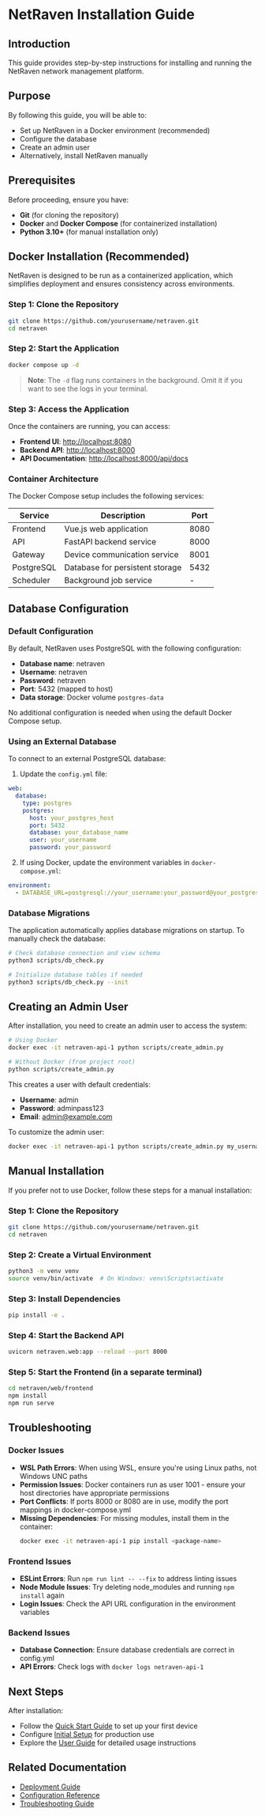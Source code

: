 # NetRaven Installation Guide

## Introduction

This guide provides step-by-step instructions for installing and running the NetRaven network management platform.

## Purpose

By following this guide, you will be able to:
- Set up NetRaven in a Docker environment (recommended)
- Configure the database
- Create an admin user
- Alternatively, install NetRaven manually

## Prerequisites

Before proceeding, ensure you have:

- **Git** (for cloning the repository)
- **Docker** and **Docker Compose** (for containerized installation)
- **Python 3.10+** (for manual installation only)

## Docker Installation (Recommended)

NetRaven is designed to be run as a containerized application, which simplifies deployment and ensures consistency across environments.

### Step 1: Clone the Repository

```bash
git clone https://github.com/yourusername/netraven.git
cd netraven
```

### Step 2: Start the Application

```bash
docker compose up -d
```

> **Note**: The `-d` flag runs containers in the background. Omit it if you want to see the logs in your terminal.

### Step 3: Access the Application

Once the containers are running, you can access:

- **Frontend UI**: [http://localhost:8080](http://localhost:8080)
- **Backend API**: [http://localhost:8000](http://localhost:8000)
- **API Documentation**: [http://localhost:8000/api/docs](http://localhost:8000/api/docs)

### Container Architecture

The Docker Compose setup includes the following services:

| Service | Description | Port |
|---------|-------------|------|
| Frontend | Vue.js web application | 8080 |
| API | FastAPI backend service | 8000 |
| Gateway | Device communication service | 8001 |
| PostgreSQL | Database for persistent storage | 5432 |
| Scheduler | Background job service | - |

## Database Configuration

### Default Configuration

By default, NetRaven uses PostgreSQL with the following configuration:

- **Database name**: netraven
- **Username**: netraven
- **Password**: netraven
- **Port**: 5432 (mapped to host)
- **Data storage**: Docker volume `postgres-data`

No additional configuration is needed when using the default Docker Compose setup.

### Using an External Database

To connect to an external PostgreSQL database:

1. Update the `config.yml` file:

```yaml
web:
  database:
    type: postgres
    postgres:
      host: your_postgres_host
      port: 5432
      database: your_database_name
      user: your_username
      password: your_password
```

2. If using Docker, update the environment variables in `docker-compose.yml`:

```yaml
environment:
  - DATABASE_URL=postgresql://your_username:your_password@your_postgres_host:5432/your_database_name
```

### Database Migrations

The application automatically applies database migrations on startup. To manually check the database:

```bash
# Check database connection and view schema
python3 scripts/db_check.py

# Initialize database tables if needed
python3 scripts/db_check.py --init
```

## Creating an Admin User

After installation, you need to create an admin user to access the system:

```bash
# Using Docker
docker exec -it netraven-api-1 python scripts/create_admin.py

# Without Docker (from project root)
python scripts/create_admin.py
```

This creates a user with default credentials:
- **Username**: admin
- **Password**: adminpass123
- **Email**: admin@example.com

To customize the admin user:

```bash
docker exec -it netraven-api-1 python scripts/create_admin.py my_username my_password my_email@example.com
```

## Manual Installation

If you prefer not to use Docker, follow these steps for a manual installation:

### Step 1: Clone the Repository

```bash
git clone https://github.com/yourusername/netraven.git
cd netraven
```

### Step 2: Create a Virtual Environment

```bash
python3 -m venv venv
source venv/bin/activate  # On Windows: venv\Scripts\activate
```

### Step 3: Install Dependencies

```bash
pip install -e .
```

### Step 4: Start the Backend API

```bash
uvicorn netraven.web:app --reload --port 8000
```

### Step 5: Start the Frontend (in a separate terminal)

```bash
cd netraven/web/frontend
npm install
npm run serve
```

## Troubleshooting

### Docker Issues

- **WSL Path Errors**: When using WSL, ensure you're using Linux paths, not Windows UNC paths
- **Permission Issues**: Docker containers run as user 1001 - ensure your host directories have appropriate permissions
- **Port Conflicts**: If ports 8000 or 8080 are in use, modify the port mappings in docker-compose.yml
- **Missing Dependencies**: For missing modules, install them in the container:
  ```bash
  docker exec -it netraven-api-1 pip install <package-name>
  ```

### Frontend Issues

- **ESLint Errors**: Run `npm run lint -- --fix` to address linting issues
- **Node Module Issues**: Try deleting node_modules and running `npm install` again
- **Login Issues**: Check the API URL configuration in the environment variables

### Backend Issues

- **Database Connection**: Ensure database credentials are correct in config.yml
- **API Errors**: Check logs with `docker logs netraven-api-1`

## Next Steps

After installation:

- Follow the [Quick Start Guide](./quick-start.md) to set up your first device
- Configure [Initial Setup](./initial-setup.md) for production use
- Explore the [User Guide](../user-guide/) for detailed usage instructions

## Related Documentation

- [Deployment Guide](../deployment/docker-deployment.md)
- [Configuration Reference](../reference/configuration-options.md)
- [Troubleshooting Guide](../deployment/troubleshooting.md) 
